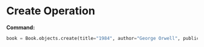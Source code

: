 # Create Operation

**Command:**
```python
book = Book.objects.create(title="1984", author="George Orwell", publication_year=1949)
